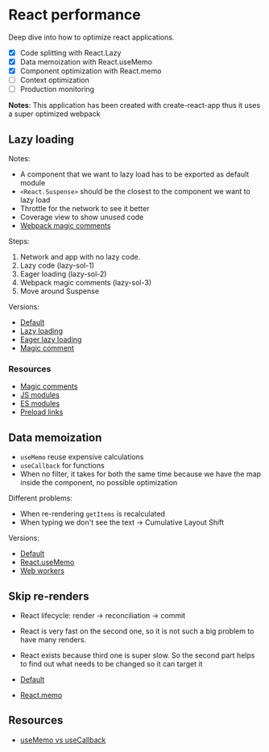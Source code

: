 # React performance

Deep dive into how to optimize react applications.

- [x] Code splitting with React.Lazy
- [x] Data memoization with React.useMemo
- [x] Component optimization with React.memo
- [ ] Context optimization
- [ ] Production monitoring

**Notes**: This application has been created with create-react-app thus it uses
a super optimized webpack

## Lazy loading

Notes:

- A component that we want to lazy load has to be exported as default module
- `<React.Suspense>` should be the closest to the component we want to lazy load
- Throttle for the network to see it better
- Coverage view to show unused code
- [Webpack magic comments](https://webpack.js.org/api/module-methods/#magic-comments)

Steps:

1. Network and app with no lazy code.
2. Lazy code (lazy-sol-1)
3. Eager loading (lazy-sol-2)
4. Webpack magic comments (lazy-sol-3)
5. Move around Suspense

Versions:

- [Default](https://deploy-preview-1--adoring-gates-8a257a.netlify.app/)
- [Lazy loading](https://deploy-preview-3--adoring-gates-8a257a.netlify.app/)
- [Eager lazy loading](https://deploy-preview-4--adoring-gates-8a257a.netlify.app/)
- [Magic comment](https://deploy-preview-5--adoring-gates-8a257a.netlify.app/)

### Resources

- [Magic comments](https://webpack.js.org/api/module-methods/#magic-comments)
- [JS modules](https://v8.dev/features/modules)
- [ES modules](https://www.sitepoint.com/using-es-modules/)
- [Preload links](https://developer.mozilla.org/en-US/docs/Web/HTML/Preloading_content)

## Data memoization

- `useMemo` reuse expensive calculations
- `useCallback` for functions
- When no filter, it takes for both the same time because we have the map inside
  the component, no possible optimization

Different problems:

- When re-rendering `getItems` is recalculated
- When typing we don't see the text -> Cumulative Layout Shift

Versions:

- [Default](https://deploy-preview-1--adoring-gates-8a257a.netlify.app/)
- [React.useMemo](https://deploy-preview-6--adoring-gates-8a257a.netlify.app/)
- [Web workers](https://deploy-preview-7--adoring-gates-8a257a.netlify.app/)

## Skip re-renders

- React lifecycle: render -> reconciliation -> commit
- React is very fast on the second one, so it is not such a big problem to have
  many renders.
- React exists because third one is super slow. So the second part helps to find
  out what needs to be changed so it can target it

- [Default](https://adoring-gates-8a257a.netlify.app/)
- [React.memo](https://deploy-preview-8--adoring-gates-8a257a.netlify.app/)

## Resources

- [useMemo vs useCallback](https://kentcdodds.com/blog/usememo-and-usecallback)
